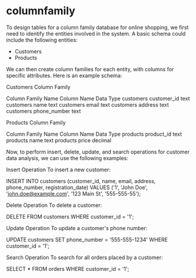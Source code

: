 # columnfamily

To design tables for a column family database for online shopping, we first need to identify the entities involved in the system. A basic schema could include the following entities:

* Customers
* Products

We can then create column families for each entity, with columns for specific attributes. Here is an example schema:

Customers Column Family

Column Family Name	Column Name	Data Type
customers	customer_id	text
customers	name	text
customers	email	text
customers	address	text
customers	phone_number	text

Products Column Family

Column Family Name	Column Name	Data Type
products	product_id	text
products	name	text
products	price	decimal

Now, to perform insert, delete, update, and search operations for customer data analysis, we can use the following examples:

Insert Operation
To insert a new customer:

INSERT INTO customers (customer_id, name, email, address, phone_number, registration_date) VALUES ('1', 'John Doe', 'john.doe@example.com', '123 Main St', '555-555-55');

Delete Operation
To delete a customer:

DELETE FROM customers WHERE customer_id = '1';

Update Operation
To update a customer's phone number:

UPDATE customers SET phone_number = '555-555-1234' WHERE customer_id = '1';

Search Operation
To search for all orders placed by a customer:

SELECT * FROM orders WHERE customer_id = '1';
